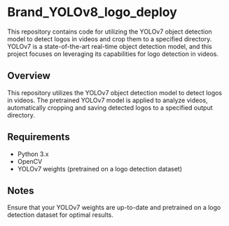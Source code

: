 # Brand_YOLOv8_logo_deploy

This repository contains code for utilizing the YOLOv7 object detection model to detect logos in videos and crop them to a specified directory. YOLOv7 is a state-of-the-art real-time object detection model, and this project focuses on leveraging its capabilities for logo detection in videos.

## Overview

This repository utilizes the YOLOv7 object detection model to detect logos in videos. The pretrained YOLOv7 model is applied to analyze videos, automatically cropping and saving detected logos to a specified output directory.

## Requirements

- Python 3.x
- OpenCV
- YOLOv7 weights (pretrained on a logo detection dataset)

## Notes

Ensure that your YOLOv7 weights are up-to-date and pretrained on a logo detection dataset for optimal results.
